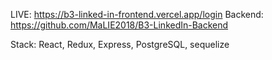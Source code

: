 LIVE: https://b3-linked-in-frontend.vercel.app/login
Backend: https://github.com/MaLIE2018/B3-LinkedIn-Backend

Stack: React, Redux, Express, PostgreSQL, sequelize
